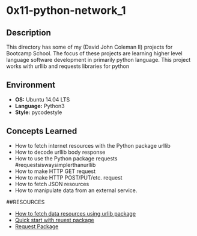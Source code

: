 # 0x11-python-network_1

## Description

This directory has some of my (David John Coleman II) projects for Bootcamp
School.  The focus of these projects are learning higher level language software
development in primarily python language.  This project works with urllib and
requests libraries for python

## Environment

* __OS:__ Ubuntu 14.04 LTS
* __Language:__ Python3
* __Style:__ pycodestyle

## Concepts Learned

* How to fetch internet resources with the Python package urllib
* How to decode urllib body response
* How to use the Python package requests #requestsiswaysimplerthanurllib
* How to make HTTP GET request
* How to make HTTP POST/PUT/etc. request
* How to fetch JSON resources
* How to manipulate data from an external service.

##RESOURCES

* [How to fetch data resources using urlib package](https://docs.python.org/3/howto/urllib2.html)
* [Quick start with reuest package](https://requests.readthedocs.io/en/latest/)
* [Request Package](https://pypi.org/project/requests/)

